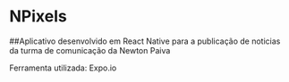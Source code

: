 # NPixels

##Aplicativo desenvolvido em React Native para a publicação de noticias da turma de comunicação da Newton Paiva

Ferramenta utilizada: Expo.io
